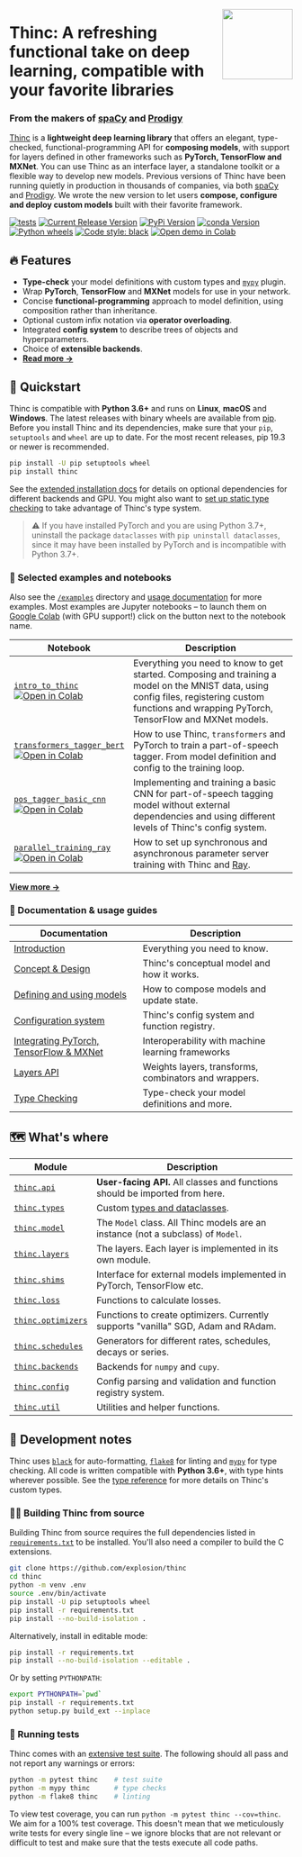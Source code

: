 <a href="https://explosion.ai"><img src="https://explosion.ai/assets/img/logo.svg" width="125" height="125" align="right" /></a>

# Thinc: A refreshing functional take on deep learning, compatible with your favorite libraries

### From the makers of [spaCy](https://spacy.io) and [Prodigy](https://prodi.gy)

[Thinc](https://thinc.ai) is a **lightweight deep learning library** that offers
an elegant, type-checked, functional-programming API for **composing models**,
with support for layers defined in other frameworks such as **PyTorch,
TensorFlow and MXNet**. You can use Thinc as an interface layer, a standalone
toolkit or a flexible way to develop new models. Previous versions of Thinc have
been running quietly in production in thousands of companies, via both
[spaCy](https://spacy.io) and [Prodigy](https://prodi.gy). We wrote the new
version to let users **compose, configure and deploy custom models** built with
their favorite framework.

[![tests](https://github.com/explosion/thinc/actions/workflows/tests.yml/badge.svg)](https://github.com/explosion/thinc/actions/workflows/tests.yml)
[![Current Release Version](https://img.shields.io/github/v/release/explosion/thinc.svg?include_prereleases&sort=semver&style=flat-square&logo=github)](https://github.com/explosion/thinc/releases)
[![PyPi Version](https://img.shields.io/pypi/v/thinc.svg?include_prereleases&sort=semver&style=flat-square&logo=pypi&logoColor=white)](https://pypi.python.org/pypi/thinc)
[![conda Version](https://img.shields.io/conda/vn/conda-forge/thinc.svg?style=flat-square&logo=conda-forge&logoColor=white)](https://anaconda.org/conda-forge/thinc)
[![Python wheels](https://img.shields.io/badge/wheels-%E2%9C%93-4c1.svg?longCache=true&style=flat-square&logo=python&logoColor=white)](https://github.com/explosion/wheelwright/releases)
[![Code style: black](https://img.shields.io/badge/code%20style-black-000000.svg?style=flat-square)](https://github.com/ambv/black)
[![Open demo in Colab][colab]][intro_to_thinc_colab]

## 🔥 Features

- **Type-check** your model definitions with custom types and
  [`mypy`](https://mypy.readthedocs.io/en/latest/) plugin.
- Wrap **PyTorch**, **TensorFlow** and **MXNet** models for use in your network.
- Concise **functional-programming** approach to model definition, using
  composition rather than inheritance.
- Optional custom infix notation via **operator overloading**.
- Integrated **config system** to describe trees of objects and hyperparameters.
- Choice of **extensible backends**.
- **[Read more &rarr;](https://thinc.ai/docs)**

## 🚀 Quickstart

Thinc is compatible with **Python 3.6+** and runs on **Linux**, **macOS** and
**Windows**. The latest releases with binary wheels are available from
[pip](https://pypi.python.org/pypi/thinc). Before you install Thinc and its
dependencies, make sure that your `pip`, `setuptools` and `wheel` are up to
date. For the most recent releases, pip 19.3 or newer is recommended.

```bash
pip install -U pip setuptools wheel
pip install thinc
```

See the [extended installation docs](https://thinc.ai/docs/install#extended) for
details on optional dependencies for different backends and GPU. You might also
want to
[set up static type checking](https://thinc.ai/docs/install#type-checking) to
take advantage of Thinc's type system.

> ⚠️ If you have installed PyTorch and you are using Python 3.7+, uninstall the
> package `dataclasses` with `pip uninstall dataclasses`, since it may have been
> installed by PyTorch and is incompatible with Python 3.7+.

### 📓 Selected examples and notebooks

Also see the [`/examples`](examples) directory and
[usage documentation](https://thinc.ai/docs) for more examples. Most examples
are Jupyter notebooks – to launch them on
[Google Colab](https://colab.research.google.com) (with GPU support!) click on
the button next to the notebook name.

| Notebook                                                                                                              | Description                                                                                                                                                                                       |
| --------------------------------------------------------------------------------------------------------------------- | ------------------------------------------------------------------------------------------------------------------------------------------------------------------------------------------------- |
| [`intro_to_thinc`][intro_to_thinc]<br />[![Open in Colab][colab]][intro_to_thinc_colab]                               | Everything you need to know to get started. Composing and training a model on the MNIST data, using config files, registering custom functions and wrapping PyTorch, TensorFlow and MXNet models. |
| [`transformers_tagger_bert`][transformers_tagger_bert]<br />[![Open in Colab][colab]][transformers_tagger_bert_colab] | How to use Thinc, `transformers` and PyTorch to train a part-of-speech tagger. From model definition and config to the training loop.                                                             |
| [`pos_tagger_basic_cnn`][pos_tagger_basic_cnn]<br />[![Open in Colab][colab]][pos_tagger_basic_cnn_colab]             | Implementing and training a basic CNN for part-of-speech tagging model without external dependencies and using different levels of Thinc's config system.                                         |
| [`parallel_training_ray`][parallel_training_ray]<br />[![Open in Colab][colab]][parallel_training_ray_colab]          | How to set up synchronous and asynchronous parameter server training with Thinc and [Ray](https://ray.readthedocs.io/en/latest/).                                                                 |

**[View more &rarr;](examples)**

[colab]:
  https://gistcdn.githack.com/ines/dcf354aa71a7665ae19871d7fd14a4e0/raw/461fc1f61a7bc5860f943cd4b6bcfabb8c8906e7/colab-badge.svg
[intro_to_thinc]: examples/00_intro_to_thinc.ipynb
[intro_to_thinc_colab]:
  https://colab.research.google.com/github/explosion/thinc/blob/master/examples/00_intro_to_thinc.ipynb
[transformers_tagger_bert]: examples/02_transformers_tagger_bert.ipynb
[transformers_tagger_bert_colab]:
  https://colab.research.google.com/github/explosion/thinc/blob/master/examples/02_transformers_tagger_bert.ipynb
[pos_tagger_basic_cnn]: examples/03_pos_tagger_basic_cnn.ipynb
[pos_tagger_basic_cnn_colab]:
  https://colab.research.google.com/github/explosion/thinc/blob/master/examples/03_pos_tagger_basic_cnn.ipynb
[parallel_training_ray]: examples/04_parallel_training_ray.ipynb
[parallel_training_ray_colab]:
  https://colab.research.google.com/github/explosion/thinc/blob/master/examples/04_parallel_training_ray.ipynb

### 📖 Documentation & usage guides

| Documentation                                                                     | Description                                           |
| --------------------------------------------------------------------------------- | ----------------------------------------------------- |
| [Introduction](https://thinc.ai/docs)                                             | Everything you need to know.                          |
| [Concept & Design](https://thinc.ai/docs/concept)                                 | Thinc's conceptual model and how it works.            |
| [Defining and using models](https://thinc.ai/docs/usage-models)                   | How to compose models and update state.               |
| [Configuration system](https://thinc.ai/docs/usage-config)                        | Thinc's config system and function registry.          |
| [Integrating PyTorch, TensorFlow & MXNet](https://thinc.ai/docs/usage-frameworks) | Interoperability with machine learning frameworks     |
| [Layers API](https://thinc.ai/docs/api-layers)                                    | Weights layers, transforms, combinators and wrappers. |
| [Type Checking](https://thinc.ai/docs/usage-type-checking)                        | Type-check your model definitions and more.           |

## 🗺 What's where

| Module                                    | Description                                                                       |
| ----------------------------------------- | --------------------------------------------------------------------------------- |
| [`thinc.api`](thinc/api.py)               | **User-facing API.** All classes and functions should be imported from here.      |
| [`thinc.types`](thinc/types.py)           | Custom [types and dataclasses](https://thinc.ai/docs/api-types).                  |
| [`thinc.model`](thinc/model.py)           | The `Model` class. All Thinc models are an instance (not a subclass) of `Model`.  |
| [`thinc.layers`](thinc/layers)            | The layers. Each layer is implemented in its own module.                          |
| [`thinc.shims`](thinc/shims)              | Interface for external models implemented in PyTorch, TensorFlow etc.             |
| [`thinc.loss`](thinc/loss.py)             | Functions to calculate losses.                                                    |
| [`thinc.optimizers`](thinc/optimizers.py) | Functions to create optimizers. Currently supports "vanilla" SGD, Adam and RAdam. |
| [`thinc.schedules`](thinc/schedules.py)   | Generators for different rates, schedules, decays or series.                      |
| [`thinc.backends`](thinc/backends)        | Backends for `numpy` and `cupy`.                                                  |
| [`thinc.config`](thinc/config.py)         | Config parsing and validation and function registry system.                       |
| [`thinc.util`](thinc/util.py)             | Utilities and helper functions.                                                   |

## 🐍 Development notes

Thinc uses [`black`](https://github.com/psf/black) for auto-formatting,
[`flake8`](http://flake8.pycqa.org/en/latest/) for linting and
[`mypy`](https://mypy.readthedocs.io/en/latest/) for type checking. All code is
written compatible with **Python 3.6+**, with type hints wherever possible. See
the [type reference](https://thinc.ai/docs/api-types) for more details on
Thinc's custom types.

### 👷‍♀️ Building Thinc from source

Building Thinc from source requires the full dependencies listed in
[`requirements.txt`](requirements.txt) to be installed. You'll also need a
compiler to build the C extensions.

```bash
git clone https://github.com/explosion/thinc
cd thinc
python -m venv .env
source .env/bin/activate
pip install -U pip setuptools wheel
pip install -r requirements.txt
pip install --no-build-isolation .
```

Alternatively, install in editable mode:

```bash
pip install -r requirements.txt
pip install --no-build-isolation --editable .
```

Or by setting `PYTHONPATH`:

```bash
export PYTHONPATH=`pwd`
pip install -r requirements.txt
python setup.py build_ext --inplace
```

### 🚦 Running tests

Thinc comes with an [extensive test suite](thinc/tests). The following should
all pass and not report any warnings or errors:

```bash
python -m pytest thinc    # test suite
python -m mypy thinc      # type checks
python -m flake8 thinc    # linting
```

To view test coverage, you can run `python -m pytest thinc --cov=thinc`. We aim
for a 100% test coverage. This doesn't mean that we meticulously write tests for
every single line – we ignore blocks that are not relevant or difficult to test
and make sure that the tests execute all code paths.
